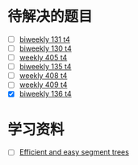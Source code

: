 # 待解决的题目

- [ ] [biweekly 131 t4](https://leetcode.cn/problems/block-placement-queries/)
- [ ] [biweekly 130 t4](https://leetcode.cn/problems/find-products-of-elements-of-big-array/description/)
- [ ] [weekly 405 t4](https://leetcode.cn/problems/construct-string-with-minimum-cost/description/)
- [ ] [biweekly 135 t4](https://leetcode.cn/problems/maximum-score-from-grid-operations/description/)
- [ ] [weekly 408 t4](https://leetcode.cn/problems/check-if-the-rectangle-corner-is-reachable/description/)
- [ ] [weekly 409 t4](https://leetcode.cn/problems/alternating-groups-iii/description/)
- [x] [biweekly 136 t4](https://leetcode.cn/problems/time-taken-to-mark-all-nodes/description/)

# 学习资料
- [ ] [Efficient and easy segment trees](https://codeforces.com/blog/entry/18051)